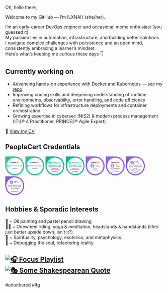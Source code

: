 <!-- <img src="error_meme.png" width="501px" /> -->
Oh, hello there,

Welcome to my GitHub — I’m ILXNAH (she/her).


I’m an early-career DevOps engineer and occasional meme enthusiast (you guessed it).  
My passion lies in automation, infrastructure, and building better solutions.  
I navigate complex challenges with persistence and an open mind, consistently embracing a learner’s mindset.  
Here’s what’s keeping me curious these days 👇

## Currently working on
- Advancing hands-on experience with Docker and Kubernetes — [see my repo](https://github.com/ILXNAH/docker-and-k8s)
- Improving coding skills and deepening understanding of runtime environments, observability, error handling, and code efficiency
- Refining workflows for infrastructure deployments and container orchestration
- Growing expertise in cybersec (NIS2) & modern process management (ITIL® 4 Practitioner, PRINCE2® Agile Expert)

📄 [View my CV](https://ilxnah.github.io/cv/ilona-louckova.pdf)

## PeopleCert Credentials

<div align="left">
  <img src="peoplecert-badges/prince2-agile-foundation.png" width="60px" alt="PRINCE2 Agile Foundation" title="PRINCE2 Agile Foundation" />
  <img src="peoplecert-badges/prince2-agile-practitioner.png" width="60px" alt="PRINCE2 Agile Practitioner" title="PRINCE2 Agile Practitioner" />
  <img src="peoplecert-badges/prince2-project-priorities.png" width="60px" alt="PRINCE2 Project Priorities" title="PRINCE2 Project Priorities" />
  <img src="peoplecert-badges/prince2-project-delivery.png" width="60px" alt="PRINCE2 Project Delivery" title="PRINCE2 Project Delivery" />
  <img src="peoplecert-badges/itil4-foundation.png" width="60px" alt="ITIL 4 Foundation" title="ITIL 4 Foundation" />
  <img src="peoplecert-badges/itil4-practitioner-mem.png" width="60px" alt="ITIL 4 Practitioner – Monitor, Evaluate and Measure" title="ITIL 4 Practitioner – Monitoring and Event Management" />
  <img src="peoplecert-badges/itil4-practice-guides.png" width="60px" alt="ITIL 4 Practice Guides" title="ITIL 4 Practice Guides" />
  <img src="peoplecert-badges/itil-ai-in-itsm.png" width="60px" alt="ITIL AI in ITSM" title="ITIL AI in ITSM" />
</div>

## Hobbies & Sporadic Interests
🎨 ~ Oil painting and pastel pencil drawing  
🤸‍♀️ ~ Onewheel riding, yoga & meditation, headstands & handstands (life’s just better upside down, isn’t it?)  
🔮 ~ Spirituality, psychology, esoterics, and metaphysics  
🧩 ~ Debugging the soul, refactoring reality

<!-- [![Meme Credit: @garabatokid](https://img.shields.io/badge/Meme%20Credit%3A%20%40garabatokid-b92035?style=flat&color=f5384f)](https://x.com/garabatokid) -->
[![🎧 Focus Playlist](https://img.shields.io/badge/🎧%20Focus%20Playlist-3a3b3f?style=flat&color=3aa3a5)](https://youtube.com/playlist?list=PLnhm-_a3haJYBaeCwKZevJNmA3uwKMFhp&si=nqgNeV_LVEUHi1jQ) [![🎭 Some Shakespearean Quote](https://img.shields.io/badge/🎭%20Some%20Shakespearean%20Quote-ffffff?style=flat&color=9960b4)](https://github.com/ILXNAH/ILXNAH/blob/main/quote.jpg)
---
#untethered  #lfg

<!-- > _"May the wind under your wings bear you where the sun sails and the moon walks."_ ☀️🌙🦅 -->
